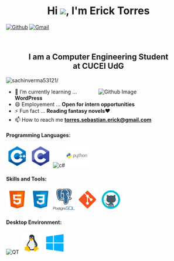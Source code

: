 <h1 align="center">Hi <img src="https://raw.githubusercontent.com/iampavangandhi/iampavangandhi/master/gifs/Hi.gif" width="30px">, I'm Erick Torres</h1>

[![Github](https://img.shields.io/badge/-Github-000?style=flat&logo=Github&logoColor=white)](https://github.com/onimur)
[![Gmail](https://img.shields.io/badge/-Gmail-c14438?style=flat&logo=Gmail&logoColor=white)](mailto:torres.sebastian.erick@gmail.com)
<!--
[![Linkedin](https://img.shields.io/badge/-LinkedIn-blue?style=flat&logo=Linkedin&logoColor=white)](link)
-->
&nbsp;


<h2 align="center">I am a Computer Engineering Student <br> at CUCEI UdG</h2>
<p align="left"> <img src=https://komarev.com/ghpvc/?username=ErickTose alt=sachinverma53121/></p>


<img width="50%" align="right" alt="Github Image" src="https://static.wikia.nocookie.net/animalrestaurant/images/f/fd/Programmer%27s_Dog.png/revision/latest/top-crop/width/360/height/450?cb=20200103104403" />


- 🌱 I’m currently learning ... **WordPress**
- 😄 Employement ... **Open for intern opportunities**
- ⚡ Fun fact ... **Reading fantasy novels**❤
- 📫 How to reach me **torres.sebastian.erick@gmail.com**
<h4>Programming Languages: </h4>
<p align="left">
 <img style="margin: auto;" src="https://raw.githubusercontent.com/sachinverma53121/sachinverma53121/master/icons/cpp.png" alt=cplusplus width="60" height="60"/>
 <img style="margin: auto;" src="https://raw.githubusercontent.com/sachinverma53121/sachinverma53121/master/icons/c.png" alt=c width="60" height="60"/>
 <img style="margin: auto;" src="https://cdn.worldvectorlogo.com/logos/c--4.svg" alt=c# width="60" height="60"/>
 <img style="margin: auto;" src="https://raw.githubusercontent.com/sachinverma53121/sachinverma53121/master/icons/python.png" alt=python width="60" height="60"/>
</p>

<h4>Skills and Tools: </h4>
<p align="left">
	<img style="margin: auto;" src="https://raw.githubusercontent.com/sachinverma53121/sachinverma53121/master/icons/html5.png" alt=html5 width="60" height="60"/> 
	<img style="margin: auto;" src="https://raw.githubusercontent.com/sachinverma53121/sachinverma53121/master/icons/css3.png" alt=css3 width="60" height="60"/> 
	<img style="margin: auto;" src="https://raw.githubusercontent.com/sachinverma53121/sachinverma53121/master/icons/psql.png" alt=postgresql width="60" height="60"/> 
	<img style="margin: auto;" src="https://raw.githubusercontent.com/sachinverma53121/sachinverma53121/master/icons/git.png" alt=git width="60" height="60"/>
  <img style="margin: auto;" src="https://raw.githubusercontent.com/sachinverma53121/sachinverma53121/master/icons/github.png" alt=github width="60" height="60"/>
 
</p>

<h4>Desktop Environment: </h4>
<p align="left">
  <img style="margin: auto;" src="https://cdn.worldvectorlogo.com/logos/qt.svg" alt=QT width="60" height="60"/>
  <img style="margin: auto;" src="https://raw.githubusercontent.com/sachinverma53121/sachinverma53121/master/icons/linux.png" alt=linux width="60" height="60"/>
  <img style="margin: auto;" src="https://raw.githubusercontent.com/sachinverma53121/sachinverma53121/master/icons/win10.png" alt=windows10 width="60" height="60"/>
</p>
